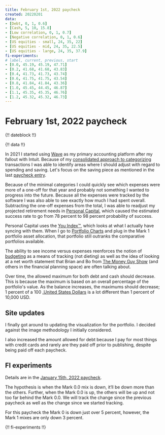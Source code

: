 ```yaml
---
title: February 1st, 2022 paycheck
created: 20220201
data:
- [Debt, 0, 1, 0.6]
- [Cash, 5, 10, 15.8]
- [Low correlation, 0, 1, 0.7]
- [Negative correlation, 0, 1, 0.6]
- [US equities - small, 24, 35, 22]
- [US equities - mid, 24, 35, 22.5]
- [US equities - large, 24, 35, 37.9]
fi-experiments:
# label, current, previous, start
- [0.0, 45.19, 45.19, 47.71]
- [0.2, 41.68, 41.68, 43.83]
- [0.4, 41.73, 41.73, 43.74]
- [0.6, 41.75, 41.75, 43.54]
- [0.8, 41.84, 41.84, 43.36]
- [1.0, 45.45, 44.45, 46.87]
- [1.1, 45.35, 45.35, 46.76]
- [1.2, 45.32, 45.32, 46.73]
---
```


# February 1st, 2022 paycheck

{!! dateblock !!}

{!! data !!}

In 2021 I started using [Wave](https://www.waveapps.com) as my primary accounting platform after my fallout with Intuit. Because of my [consolidated approach to categorizing](/finances/budgeting/) transactions I was able to identify areas where I should adjust with regard to spending and saving. Let's focus on the saving piece as mentioned in the last [paycheck entry](/finances/building-wealth-paycheck-to-paycheck/20220115/#too-much-cash).

Because of the minimal categories I could quickly see which expenses were more of a one-off for that year and probably not something I wanted to progress into the future. Because all the expenses were tracked by the software I was also able to see exactly how much I had spent overall. Subtracting the one-off expenses from the total, I was able to readjust my projected retirement needs in [Personal Capital](https://www.personalcapital.com/?variant=bright-hp), which caused the estimated success rate to go from 78 percent to 98 percent probability of success.

Personal Capital uses the [You Index™️](https://support.personalcapital.com/hc/en-us/articles/201169610-What-is-the-You-Index-), which looks at what I actually have syncing with them. When I go to [Portfolio Charts](https://portfoliocharts.com/portfolio/portfolio-matrix/) and plug in the Mark 1 portfolio asset allocation, that portfolio still outranks the comparative portfolios available.

The ability to see income versus expenses reenforces the notion of [budgeting](/finances/budgeting/) as a means of tracking (not dieting) as well as the idea of looking at a net worth statement that Brian and Bo from [The Money Guy Show](https://www.moneyguy.com/resources/) (and others in the financial planning space) are often talking about.

Over time, the allowed maximum for both debt and cash should decrease. This is because the maximum is based on an overall percentage of the portfolio's value. As the balance increases, the maximums should decrease; 1 percent of a 100 [.United States Dollars](USD) is a lot different than 1 percent of 10,000 USD.

## Site updates

I finally got around to updating the visualization for the portfolio. I decided against the image methodology I initially considered.

I also increased the amount allowed for debt because I pay for most things with credit cards and rarely are they paid off prior to publishing, despite being paid off each paycheck.

## FI experiments

Details are in the [January 15th, 2022 paycheck](https://joshbruce.com/finances/building-wealth-paycheck-to-paycheck/20220115/#fi-experiments).

The hypothesis is when the Mark 0.0 mix is down, it‘ll be down more than the others. Further, when the Mark 0.0 is up, the others will be up and not too far behind the Mark 0.0. We will track the change since the previous paycheck as well as the change since we started tracking.

For this paycheck the Mark 0 is down just over 5 percent, however, the Mark 1 mixes are only down 3 percent.

{!! fi-experiments !!}
